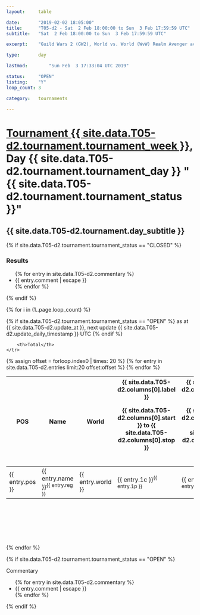 ```yaml
---
layout: 	table

date: 		"2019-02-02 18:05:00"
title: 		"T05-d2 - Sat  2 Feb 18:00:00 to Sun  3 Feb 17:59:59 UTC"
subtitle: 	"Sat  2 Feb 18:00:00 to Sun  3 Feb 17:59:59 UTC"

excerpt:    "Guild Wars 2 (GW2), World vs. World (WvW) Realm Avenger achivement Tournament. \"Every Kill Counts\""

type:       day

lastmod: 		"Sun Feb  3 17:33:04 UTC 2019"

status:     "OPEN"
listing:    "Y"
loop_count: 3

category: 	tournaments

---
```

<div class="table_header">
    <h1><a href="{{ site.data.T05-d2.tournament.week_url }}">Tournament {{ site.data.T05-d2.tournament.tournament_week }}</a>, Day {{ site.data.T05-d2.tournament.tournament_day }} "{{ site.data.T05-d2.tournament.tournament_status }}"</h1>
    <h2>{{ site.data.T05-d2.tournament.day_subtitle }}</h2> 
</div>

{% if site.data.T05-d2.tournament.tournament_status == "CLOSED" %} 
<div class="commentary">
  <h3>Results</h3>
  <ul>
    {% for entry in site.data.T05-d2.commentary %}
    <li class="commentary_list">{{ entry.comment | escape }}</li>
    {% endfor %}
  </ul>
</div>
{% endif %}


{% for i in (1..page.loop_count) %}

{% if site.data.T05-d2.tournament.tournament_status == "OPEN" %} 
<span class="table_nextupdate">as at {{ site.data.T05-d2.update_at }}, next update {{ site.data.T05-d2.update_daily_timestamp }} UTC</span> 
{% endif %}

<table class="day_table">
  <colgroup>
    <col style="width:18px">
    <col style="width:55px">
    <col style="width:55px">
    <col style="width:12px">
    <col style="width:12px">
    <col style="width:12px">
    <col style="width:12px">
    <col style="width:12px">
    <col style="width:12px">
    <col style="width:12px">
    <col style="width:12px">
    <col style="width:12px">
    <col style="width:12px">
    <col style="width:12px">
    <col style="width:12px">
    <col style="width:12px">
    <col style="width:12px">
    <col style="width:12px">
    <col style="width:12px">
    <col style="width:12px">
    <col style="width:12px">
    <col style="width:12px">
    <col style="width:12px">
    <col style="width:12px">
    <col style="width:12px">
    <col style="width:12px">
    <col style="width:12px">
    <col style="width:18px">
  </colgroup>  
  <thead>
    <tr>
        <th>POS</th>
        <th class="AlignLeft">Name</th>
        <th class="AlignLeft">World</th>

<th><div class="label">{{ site.data.T05-d2.columns[0].label }}<p class="onhover">{{ site.data.T05-d2.columns[0].start }} to {{ site.data.T05-d2.columns[0].stop }}</p></div>​</th>
<th><div class="label">{{ site.data.T05-d2.columns[1].label }}<p class="onhover">{{ site.data.T05-d2.columns[1].start }} to {{ site.data.T05-d2.columns[1].stop }}</p></div>​</th>
<th><div class="label">{{ site.data.T05-d2.columns[2].label }}<p class="onhover">{{ site.data.T05-d2.columns[2].start }} to {{ site.data.T05-d2.columns[2].stop }}</p></div>​</th>
<th><div class="label">{{ site.data.T05-d2.columns[3].label }}<p class="onhover">{{ site.data.T05-d2.columns[3].start }} to {{ site.data.T05-d2.columns[3].stop }}</p></div>​</th>
<th><div class="label">{{ site.data.T05-d2.columns[4].label }}<p class="onhover">{{ site.data.T05-d2.columns[4].start }} to {{ site.data.T05-d2.columns[4].stop }}</p></div>​</th>
<th><div class="label">{{ site.data.T05-d2.columns[5].label }}<p class="onhover">{{ site.data.T05-d2.columns[5].start }} to {{ site.data.T05-d2.columns[5].stop }}</p></div>​</th>
<th><div class="label">{{ site.data.T05-d2.columns[6].label }}<p class="onhover">{{ site.data.T05-d2.columns[6].start }} to {{ site.data.T05-d2.columns[6].stop }}</p></div>​</th>
<th><div class="label">{{ site.data.T05-d2.columns[7].label }}<p class="onhover">{{ site.data.T05-d2.columns[7].start }} to {{ site.data.T05-d2.columns[7].stop }}</p></div>​</th>
<th><div class="label">{{ site.data.T05-d2.columns[8].label }}<p class="onhover">{{ site.data.T05-d2.columns[8].start }} to {{ site.data.T05-d2.columns[8].stop }}</p></div>​</th>
<th><div class="label">{{ site.data.T05-d2.columns[9].label }}<p class="onhover">{{ site.data.T05-d2.columns[9].start }} to {{ site.data.T05-d2.columns[9].stop }}</p></div>​</th>
<th><div class="label">{{ site.data.T05-d2.columns[10].label }}<p class="onhover">{{ site.data.T05-d2.columns[10].start }} to {{ site.data.T05-d2.columns[10].stop }}</p></div>​</th>

<th><div class="label">{{ site.data.T05-d2.columns[11].label }}<p class="onhover">{{ site.data.T05-d2.columns[11].start }} to {{ site.data.T05-d2.columns[11].stop }}</p></div>​</th>
<th><div class="label">{{ site.data.T05-d2.columns[12].label }}<p class="onhover">{{ site.data.T05-d2.columns[12].start }} to {{ site.data.T05-d2.columns[12].stop }}</p></div>​</th>
<th><div class="label">{{ site.data.T05-d2.columns[13].label }}<p class="onhover">{{ site.data.T05-d2.columns[13].start }} to {{ site.data.T05-d2.columns[13].stop }}</p></div>​</th>
<th><div class="label">{{ site.data.T05-d2.columns[14].label }}<p class="onhover">{{ site.data.T05-d2.columns[14].start }} to {{ site.data.T05-d2.columns[14].stop }}</p></div>​</th>
<th><div class="label">{{ site.data.T05-d2.columns[15].label }}<p class="onhover">{{ site.data.T05-d2.columns[15].start }} to {{ site.data.T05-d2.columns[15].stop }}</p></div>​</th>
<th><div class="label">{{ site.data.T05-d2.columns[16].label }}<p class="onhover">{{ site.data.T05-d2.columns[16].start }} to {{ site.data.T05-d2.columns[16].stop }}</p></div>​</th>
<th><div class="label">{{ site.data.T05-d2.columns[17].label }}<p class="onhover">{{ site.data.T05-d2.columns[17].start }} to {{ site.data.T05-d2.columns[17].stop }}</p></div>​</th>
<th><div class="label">{{ site.data.T05-d2.columns[18].label }}<p class="onhover">{{ site.data.T05-d2.columns[18].start }} to {{ site.data.T05-d2.columns[18].stop }}</p></div>​</th>
<th><div class="label">{{ site.data.T05-d2.columns[19].label }}<p class="onhover">{{ site.data.T05-d2.columns[19].start }} to {{ site.data.T05-d2.columns[19].stop }}</p></div>​</th>
<th><div class="label">{{ site.data.T05-d2.columns[20].label }}<p class="onhover">{{ site.data.T05-d2.columns[20].start }} to {{ site.data.T05-d2.columns[20].stop }}</p></div>​</th>

<th><div class="label">{{ site.data.T05-d2.columns[21].label }}<p class="onhover">{{ site.data.T05-d2.columns[21].start }} to {{ site.data.T05-d2.columns[21].stop }}</p></div>​</th>
<th><div class="label">{{ site.data.T05-d2.columns[22].label }}<p class="onhover">{{ site.data.T05-d2.columns[22].start }} to {{ site.data.T05-d2.columns[22].stop }}</p></div>​</th>
<th><div class="label">{{ site.data.T05-d2.columns[23].label }}<p class="onhover">{{ site.data.T05-d2.columns[23].start }} to {{ site.data.T05-d2.columns[23].stop }}</p></div>​</th>

        <th>Total</th>
    </tr>
  </thead>
  {% assign offset = forloop.index0 | times: 20 %}
<tbody>
{% for entry in site.data.T05-d2.entries limit:20 offset:offset %}
  <tr>
    <td class="pl{{ entry.pos }}">{{ entry.pos }}</td>
    <td class="AlignLeft">{{ entry.name }}<sup>{{ entry.reg }}</sup></td>
    <td class="AlignLeft">{{ entry.world }}</td>
    <td class="pl{{ entry.1p }}">{{ entry.1c }}<sup>{{ entry.1p }}</sup></td>
    <td class="pl{{ entry.2p }}">{{ entry.2c }}<sup>{{ entry.2p }}</sup></td>
    <td class="pl{{ entry.3p }}">{{ entry.3c }}<sup>{{ entry.3p }}</sup></td>
    <td class="pl{{ entry.4p }}">{{ entry.4c }}<sup>{{ entry.4p }}</sup></td>
    <td class="pl{{ entry.5p }}">{{ entry.5c }}<sup>{{ entry.5p }}</sup></td>
    <td class="pl{{ entry.6p }}">{{ entry.6c }}<sup>{{ entry.6p }}</sup></td>
    <td class="pl{{ entry.7p }}">{{ entry.7c }}<sup>{{ entry.7p }}</sup></td>
    <td class="pl{{ entry.8p }}">{{ entry.8c }}<sup>{{ entry.8p }}</sup></td>
    <td class="pl{{ entry.9p }}">{{ entry.9c }}<sup>{{ entry.9p }}</sup></td>
    <td class="pl{{ entry.10p }}">{{ entry.10c }}<sup>{{ entry.10p }}</sup></td>
    <td class="pl{{ entry.11p }}">{{ entry.11c }}<sup>{{ entry.11p }}</sup></td>
    <td class="pl{{ entry.12p }}">{{ entry.12c }}<sup>{{ entry.12p }}</sup></td>
    <td class="pl{{ entry.13p }}">{{ entry.13c }}<sup>{{ entry.13p }}</sup></td>
    <td class="pl{{ entry.14p }}">{{ entry.14c }}<sup>{{ entry.14p }}</sup></td>
    <td class="pl{{ entry.15p }}">{{ entry.15c }}<sup>{{ entry.15p }}</sup></td>
    <td class="pl{{ entry.16p }}">{{ entry.16c }}<sup>{{ entry.16p }}</sup></td>
    <td class="pl{{ entry.17p }}">{{ entry.17c }}<sup>{{ entry.17p }}</sup></td>
    <td class="pl{{ entry.18p }}">{{ entry.18c }}<sup>{{ entry.18p }}</sup></td>
    <td class="pl{{ entry.19p }}">{{ entry.19c }}<sup>{{ entry.19p }}</sup></td>
    <td class="pl{{ entry.20p }}">{{ entry.20c }}<sup>{{ entry.20p }}</sup></td>
    <td class="pl{{ entry.21p }}">{{ entry.21c }}<sup>{{ entry.21p }}</sup></td>
    <td class="pl{{ entry.22p }}">{{ entry.22c }}<sup>{{ entry.22p }}</sup></td>
    <td class="pl{{ entry.23p }}">{{ entry.23c }}<sup>{{ entry.23p }}</sup></td>
    <td class="pl{{ entry.24p }}">{{ entry.24c }}<sup>{{ entry.24p }}</sup></td>
    <td>{{ entry.total }}</td>
  </tr>
{% endfor %}  
</tbody>
</table>
<div class="leaderboard">
  <script async src="//pagead2.googlesyndication.com/pagead/js/adsbygoogle.js"></script>
  <!-- 728x90 -->
  <ins class="adsbygoogle"
       style="display:inline-block;width:728px;height:90px"
       data-ad-client="ca-pub-3274917281288240"
       data-ad-slot="3870538733"></ins>
  <script>
  (adsbygoogle = window.adsbygoogle || []).push({});
  </script>    
</div>
<br />
{% endfor %}

{% if site.data.T05-d2.tournament.tournament_status == "OPEN" %} 
<div class="commentary">
  <span class="commentary_title">Commentary</span>
  <ul>
    {% for entry in site.data.T05-d2.commentary %}
    <li class="commentary_list">{{ entry.comment | escape }}</li>
    {% endfor %}
  </ul>
</div>
{% endif %}


